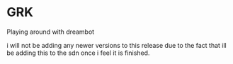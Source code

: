 # GRK
Playing around with dreambot

i will not be adding any newer versions to this release due to the fact that ill be adding this to the sdn once i feel it is finished.
